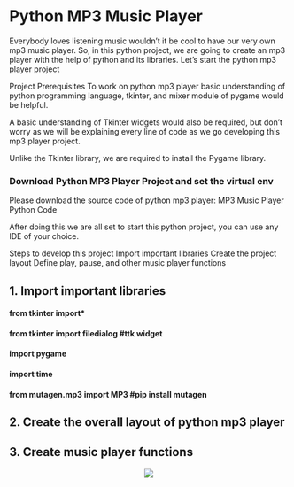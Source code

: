 # Python MP3 Music Player

Everybody loves listening music wouldn’t it be cool to have our very own mp3 music player. So, in this python project, we are going to create an mp3 player with the help of python and its libraries. Let’s start the python mp3 player project


Project Prerequisites
To work on python mp3 player basic understanding of python programming language, tkinter, and mixer module of pygame would be helpful.

A basic understanding of Tkinter widgets would also be required, but don’t worry as we will be explaining every line of code as we go developing this mp3 player project.

Unlike the Tkinter library, we are required to install the Pygame library.





###  Download Python MP3 Player Project and set the virtual env
Please download the source code of python mp3 player: MP3 Music Player Python Code

After doing this we are all set to start this python project, you can use any IDE of your choice.

Steps to develop this project
Import important libraries
Create the project layout
Define play, pause, and other music player functions


## 1. Import important libraries

#### from tkinter import*
#### from tkinter import filedialog #ttk widget
#### import pygame
#### import time
#### from mutagen.mp3 import MP3 #pip install mutagen


## 2. Create the overall layout of python mp3 player



## 3. Create music player functions



<p align="center">
<a href = "https://github.com/Abhijit-Barik01">
  <img src="https://github-readme-stats-aj8vj7k8x.vercel.app/api/top-langs/?username=Abhijit-Barik01&layout=compact&title_color=ffc857&icon_color=8ac926&text_color=daf7dc&bg_color=151515&card_width=400">
</a>
</p>
